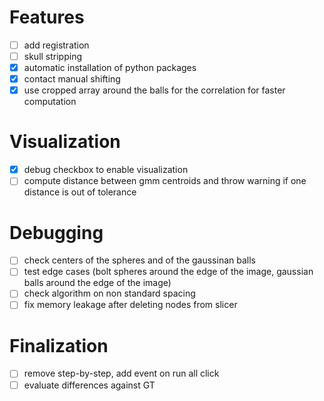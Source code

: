 # Features
- [ ] add registration
- [ ] skull stripping
- [x] automatic installation of python packages
- [X] contact manual shifting
- [x] use cropped array around the balls for the correlation for faster computation

# Visualization
- [x] debug checkbox to enable visualization
- [ ] compute distance between gmm centroids and throw warning if one distance is out of tolerance

# Debugging
- [ ] check centers of the spheres and of the gaussinan balls
- [ ] test edge cases (bolt spheres around the edge of the image, gaussian balls around the edge of the image)
- [ ] check algorithm on non standard spacing
- [ ] fix memory leakage after deleting nodes from slicer

# Finalization
- [ ] remove step-by-step, add event on run all click
- [ ] evaluate differences against GT